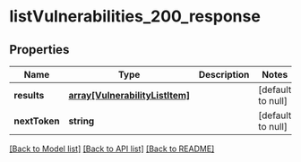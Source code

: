 # listVulnerabilities_200_response

## Properties
Name | Type | Description | Notes
------------ | ------------- | ------------- | -------------
**results** | [**array[VulnerabilityListItem]**](VulnerabilityListItem.md) |  | [default to null]
**nextToken** | **string** |  | [default to null]

[[Back to Model list]](../README.md#documentation-for-models) [[Back to API list]](../README.md#documentation-for-api-endpoints) [[Back to README]](../README.md)


